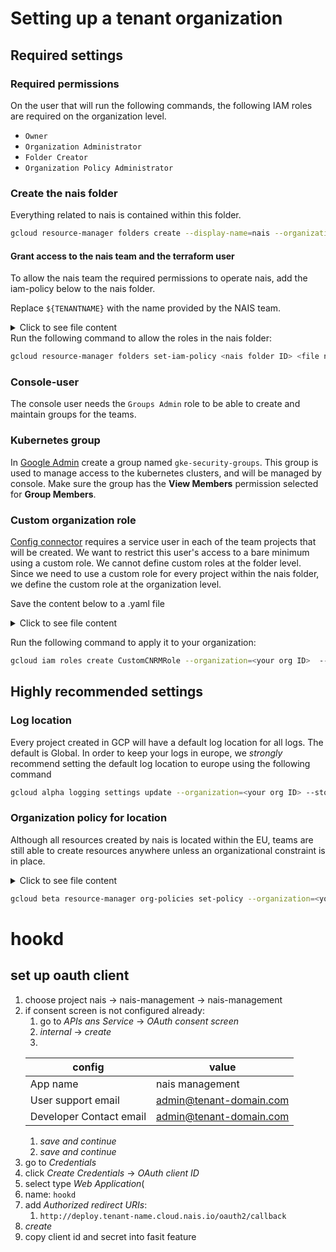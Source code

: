 # Setting up a tenant organization

## Required settings

### Required permissions
On the user that will run the following commands, the following IAM roles are required on the organization level.

- `Owner`
- `Organization Administrator`
- `Folder Creator`
- `Organization Policy Administrator`

### Create the nais folder
Everything related to nais is contained within this folder.

```bash
gcloud resource-manager folders create --display-name=nais --organization=<your org ID>
```

#### Grant access to the nais team and the terraform user
To allow the nais team the required permissions to operate nais, add the iam-policy below to the nais folder.

Replace `${TENANTNAME}` with the name provided by the NAIS team.

<details>
<summary>Click to see file content</summary>
```json
{
  "bindings": [
    {
      "members": [
        "serviceAccount:nais-tf-${TENANTNAME}@nais-io.iam.gserviceaccount.com"
      ],
      "role": "roles/artifactregistry.admin"
    },
    {
      "members": [
        "serviceAccount:nais-tf-${TENANTNAME}@nais-io.iam.gserviceaccount.com"
      ],
      "role": "roles/compute.admin"
    },
    {
      "members": [
        "serviceAccount:nais-tf-${TENANTNAME}@nais-io.iam.gserviceaccount.com"
      ],
      "role": "roles/container.admin"
    },
    {
      "members": [
        "serviceAccount:nais-tf-${TENANTNAME}@nais-io.iam.gserviceaccount.com"
      ],
      "role": "roles/dns.admin"
    },
    {
      "members": [
        "serviceAccount:nais-tf-${TENANTNAME}@nais-io.iam.gserviceaccount.com"
      ],
      "role": "roles/logging.admin"
    },
    {
      "members": [
        "serviceAccount:nais-tf-${TENANTNAME}@nais-io.iam.gserviceaccount.com"
      ],
      "role": "roles/resourcemanager.folderCreator"
    },
    {
      "members": [
        "serviceAccount:nais-tf-${TENANTNAME}@nais-io.iam.gserviceaccount.com"
      ],
      "role": "roles/resourcemanager.folderIamAdmin"
    },
    {
      "members": [
        "serviceAccount:nais-tf-${TENANTNAME}@nais-io.iam.gserviceaccount.com"
      ],
      "role": "roles/resourcemanager.projectCreator"
    },
    {
      "members": [
        "serviceAccount:nais-tf-${TENANTNAME}@nais-io.iam.gserviceaccount.com"
      ],
      "role": "roles/serviceusage.serviceUsageAdmin"
    }
  ]
}
// Todo: find correct roles for viewers and admins
- nais-viewers
- nais-admins
```
</details>
Run the following command to allow the roles in the nais folder:

``` bash
gcloud resource-manager folders set-iam-policy <nais folder ID> <file name>.json
```


### Console-user
The console user needs the `Groups Admin` role to be able to create and maintain groups for the teams.

### Kubernetes group
In [Google Admin](https://admin.google.com) create a group named `gke-security-groups`. 
This group is used to manage access to the kubernetes clusters, and will be managed by console.
Make sure the group has the **View Members** permission selected for **Group Members**.

### Custom organization role
[Config connector](https://cloud.google.com/config-connector/docs/overview) requires a service user in each of the team projects that will be created.
We want to restrict this user's access to a bare minimum using a custom role.
We cannot define custom roles at the folder level. Since we need to use a custom role for every project within the nais folder, we define the custom role at the organization level.

Save the content below to a .yaml file
<details>
<summary>Click to see file content</summary>
``` yaml
title: "NAIS Custom CNRM Role"
description: "Custom role for namespaced cnrm users to allow creation of resources"
stage: "GA"
includedPermissions:
- cloudkms.cryptoKeys.create
- cloudkms.cryptoKeys.get
- cloudkms.cryptoKeys.update
- cloudkms.keyRings.create
- cloudkms.keyRings.get
- cloudkms.keyRings.getIamPolicy
- cloudkms.keyRings.setIamPolicy
- cloudsql.databases.create
- cloudsql.databases.delete
- cloudsql.databases.get
- cloudsql.databases.list
- cloudsql.databases.update
- cloudsql.instances.create
- cloudsql.instances.delete
- cloudsql.instances.get
- cloudsql.instances.list
- cloudsql.instances.update
- cloudsql.users.create
- cloudsql.users.delete
- cloudsql.users.list
- cloudsql.users.update
- resourcemanager.projects.get
- resourcemanager.projects.getIamPolicy
- resourcemanager.projects.setIamPolicy
- storage.buckets.create
- storage.buckets.get
- storage.buckets.getIamPolicy
- storage.buckets.list
- storage.buckets.setIamPolicy
- storage.buckets.update
```
</details>

Run the following command to apply it to your organization:

``` bash
gcloud iam roles create CustomCNRMRole --organization=<your org ID>  --file=<your file name>.yaml
```

## Highly recommended settings
### Log location
Every project created in GCP will have a default log location for all logs. The default is Global.
In order to keep your logs in europe, we _strongly_ recommend setting the default log location to europe using the following command


```bash 
gcloud alpha logging settings update --organization=<your org ID> --storage-location=europe-north1
```
### Organization policy for location
Although all resources created by nais is located within the EU, teams are still able to create resources anywhere unless an organizational constraint is in place.

<details>
<summary>Click to see file content</summary>
``` yaml
constraint: constraints/gcp.resourceLocations
etag: BwVUSr8Q7Ng=
listPolicy:
  allowedValues:
  - in:eu-locations
```
</details>

``` bash
gcloud beta resource-manager org-policies set-policy --organization=<your org ID> <file name>.yaml
```

# hookd
## set up oauth client

1. choose project nais -> nais-management -> nais-management
1. if consent screen is not configured already:
    1. go to *APIs ans Service* -> *OAuth consent screen*
    1. *internal* -> *create*
    1.
      |config|value|
      |---|---|
      |App name|nais management|
      |User support email|admin@tenant-domain.com|
      |Developer Contact email|admin@tenant-domain.com|
    1. *save and continue*
    1. *save and continue*
1. go to *Credentials*
1. click *Create Credentials* -> *OAuth client ID*
1. select type *Web Application*(
1. name: `hookd`
1. add *Authorized redirect URIs*:
    1. `http://deploy.tenant-name.cloud.nais.io/oauth2/callback`
1. *create*
1. copy client id and secret into fasit feature
